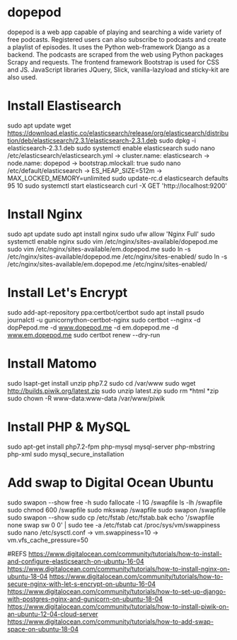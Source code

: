 # dopepod
dopepod is a web app capable of playing and searching a wide variety of free podcasts. Registered users can also subscribe to podcasts and create a playlist of episodes. It uses the Python web-framework Django as a backend. The podcasts are scraped from the web using Python packages Scrapy and requests. The frontend framework Bootstrap is used for CSS and JS. JavaScript libraries JQuery, Slick, vanilla-lazyload and sticky-kit are also used.

# Install Elastisearch
sudo apt update
wget https://download.elastic.co/elasticsearch/release/org/elasticsearch/distribution/deb/elasticsearch/2.3.1/elasticsearch-2.3.1.deb
sudo dpkg -i elasticsearch-2.3.1.deb
sudo systemctl enable elasticsearch
sudo nano /etc/elasticsearch/elasticsearch.yml
-> cluster.name: elasticsearch
-> node.name: dopepod
-> bootstrap.mlockall: true
sudo nano /etc/default/elasticsearch
-> ES_HEAP_SIZE=512m
-> MAX_LOCKED_MEMORY=unlimited
sudo update-rc.d elasticsearch defaults 95 10
sudo systemctl start elasticsearch
curl -X GET 'http://localhost:9200'

# Install Nginx
sudo apt update
sudo apt install nginx
sudo ufw allow 'Nginx Full'
sudo systemctl enable nginx
sudo vim /etc/nginx/sites-available/dopepod.me
sudo vim /etc/nginx/sites-available/em.dopepod.me
sudo ln -s /etc/nginx/sites-available/dopepod.me /etc/nginx/sites-enabled/
sudo ln -s /etc/nginx/sites-available/em.dopepod.me /etc/nginx/sites-enabled/

# Install Let's Encrypt
sudo add-apt-repository ppa:certbot/certbot
sudo apt install psudo journalctl -u gunicornython-certbot-nginx
sudo certbot --nginx -d dopPepod.me -d www.dopepod.me -d em.dopepod.me -d www.em.dopepod.me
sudo certbot renew --dry-run

# Install Matomo
sudo lsapt-get install unzip php7.2
sudo cd /var/www
sudo wget http://builds.piwik.org/latest.zip
sudo unzip latest.zip
sudo rm *html *zip
sudo chown -R www-data:www-data /var/www/piwik

# Install PHP & MySQL
sudo apt-get install php7.2-fpm php-mysql mysql-server php-mbstring php-xml
sudo mysql_secure_installation

# Add swap to Digital Ocean Ubuntu
sudo swapon --show
free -h
sudo fallocate -l 1G /swapfile
ls -lh /swapfile
sudo chmod 600 /swapfile
sudo mkswap /swapfile
sudo swapon /swapfile
sudo swapon --show
sudo cp /etc/fstab /etc/fstab.bak
echo '/swapfile none swap sw 0 0' | sudo tee -a /etc/fstab
cat /proc/sys/vm/swappiness
sudo nano /etc/sysctl.conf
-> vm.swappiness=10
-> vm.vfs_cache_pressure=50

#REFS
https://www.digitalocean.com/community/tutorials/how-to-install-and-configure-elasticsearch-on-ubuntu-16-04
https://www.digitalocean.com/community/tutorials/how-to-install-nginx-on-ubuntu-18-04
https://www.digitalocean.com/community/tutorials/how-to-secure-nginx-with-let-s-encrypt-on-ubuntu-16-04
https://www.digitalocean.com/community/tutorials/how-to-set-up-django-with-postgres-nginx-and-gunicorn-on-ubuntu-18-04  
https://www.digitalocean.com/community/tutorials/how-to-install-piwik-on-an-ubuntu-12-04-cloud-server
https://www.digitalocean.com/community/tutorials/how-to-add-swap-space-on-ubuntu-18-04
